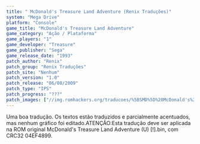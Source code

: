 ```yaml
---
title: " McDonald's Treasure Land Adventure (Renix Traduções)"
system: "Mega Drive"
platform: "Console"
game_title: "McDonald's Treasure Land Adventure"
game_category: "Ação / Plataforma"
game_players: "1"
game_developer: "Treasure"
game_publisher: "Sega"
game_release_date: "1993"
patch_author: "Renix"
patch_group: "Renix Traduções"
patch_site: "Nenhum"
patch_version: "1.0"
patch_release: "06/08/2009"
patch_type: "IPS"
patch_progress: "???"
patch_images: ["//img.romhackers.org/traducoes/%5BSMD%5D%20McDonald's%20Treasure%20Land%20Adventure%20-%20Renix%20Tradu%C3%A7%C3%B5es%20-%201.png","//img.romhackers.org/traducoes/%5BSMD%5D%20McDonald's%20Treasure%20Land%20Adventure%20-%20Renix%20Tradu%C3%A7%C3%B5es%20-%202.png","//img.romhackers.org/traducoes/%5BSMD%5D%20McDonald's%20Treasure%20Land%20Adventure%20-%20Renix%20Tradu%C3%A7%C3%B5es%20-%203.png"]
---
```

Uma boa tradução. Os textos estão traduzidos e parcialmente acentuados, mas nenhum gráfico foi editado.ATENÇÃO:Esta tradução deve ser aplicada na ROM original McDonald's Treasure Land Adventure (U) [!].bin, com CRC32 04EF4899.